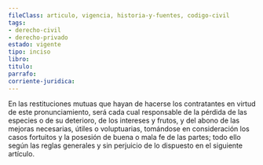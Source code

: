 ```yaml
---
fileClass: articulo, vigencia, historia-y-fuentes, codigo-civil
tags:
- derecho-civil
- derecho-privado
estado: vigente
tipo: inciso
libro:
titulo:
parrafo:
corriente-juridica:
---
```

En las restituciones mutuas que hayan de hacerse los contratantes en virtud de este pronunciamiento, será cada cual responsable de la pérdida de las especies o de su deterioro, de los intereses y frutos, y del abono de las mejoras necesarias, útiles o voluptuarias, tomándose en consideración los casos fortuitos y la posesión de buena o mala fe de las partes; todo ello según las reglas generales y sin perjuicio de lo dispuesto en el siguiente artículo.